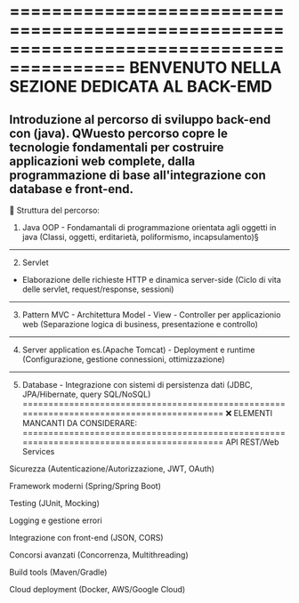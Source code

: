=========================================================================================
                    BENVENUTO NELLA SEZIONE DEDICATA AL BACK-EMD
=========================================================================================
Introduzione al percorso di sviluppo back-end con (java).
QWuesto percorso copre le tecnologie fondamentali per costruire applicazioni web complete,
dalla programmazione di base all'integrazione con database e front-end.
------------------------------------------------------------------------------------------
📂 Struttura del percorso:
1. Java OOP - Fondamantali di programmazione orientata agli oggetti in java
   (Classi, oggetti, erditarietà, poliformismo, incapsulamento)§
------------------------------------------------------------------------------------------
2. Servlet
- Elaborazione delle richieste HTTP e dinamica server-side
  (Ciclo di vita delle servlet, request/response, sessioni)
------------------------------------------------------------------------------------------
3. Pattern MVC - Architettura Model - View - Controller per applicazionio web
   (Separazione logica di business, presentazione e controllo)
------------------------------------------------------------------------------------------
4. Server application es.(Apache Tomcat) - Deployment e runtime
   (Configurazione, gestione connessioni, ottimizzazione)
------------------------------------------------------------------------------------------
5. Database - Integrazione con sistemi di persistenza dati
   (JDBC, JPA/Hibernate, query SQL/NoSQL)
==========================================================================================
 ❌                               ELEMENTI MANCANTI DA CONSIDERARE:
==========================================================================================
API REST/Web Services

Sicurezza (Autenticazione/Autorizzazione, JWT, OAuth)

Framework moderni (Spring/Spring Boot)

Testing (JUnit, Mocking)

Logging e gestione errori

Integrazione con front-end (JSON, CORS)

Concorsi avanzati (Concorrenza, Multithreading)

Build tools (Maven/Gradle)

Cloud deployment (Docker, AWS/Google Cloud)
